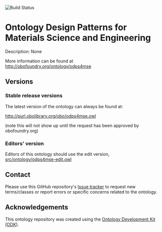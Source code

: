 
![Build Status](https://github.com/ISE-FIZKarlsruhe/odps4mse/actions/workflows/qc.yml/badge.svg)
# Ontology Design Patterns for Materials Science and Engineering

Description: None

More information can be found at http://obofoundry.org/ontology/odps4mse

## Versions

### Stable release versions

The latest version of the ontology can always be found at:

http://purl.obolibrary.org/obo/odps4mse.owl

(note this will not show up until the request has been approved by obofoundry.org)

### Editors' version

Editors of this ontology should use the edit version, [src/ontology/odps4mse-edit.owl](src/ontology/odps4mse-edit.owl)

## Contact

Please use this GitHub repository's [Issue tracker](https://github.com/ISE-FIZKarlsruhe/odps4mse/issues) to request new terms/classes or report errors or specific concerns related to the ontology.

## Acknowledgements

This ontology repository was created using the [Ontology Development Kit (ODK)](https://github.com/INCATools/ontology-development-kit).